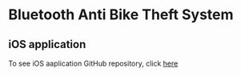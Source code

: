 # Bluetooth Anti Bike Theft System

## iOS application
To see iOS aaplication GitHub repository, click [here](https://github.com/jtlemkin/iOSBluetoothBikeAlarm)